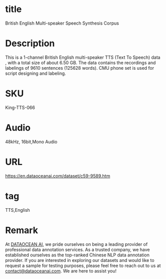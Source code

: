 # title
British English Multi-speaker Speech Synthesis Corpus


# Description
This is a 1-channel British English multi-speaker TTS (Text To Speech) data , with a total size of about 6.50 GB. The data contains the recordings and labelings of 9610 sentences (125628 words). CMU phone set is used for script designing and labeling.



# SKU
King-TTS-066

# Audio
48kHz, 16bit,Mono Audio


# URL
https://en.dataoceanai.com/dataset/c59-9589.htm

# tag
TTS,English

# Remark

At [DATAOCEAN AI](https://en.dataoceanai.com/), we pride ourselves on being a leading provider of professional data annotation services. As a trusted company, we have established ourselves as the top-ranked Chinese NLP data annotation provider. If you are interested in exploring our datasets and would like to request a sample for testing purposes, please feel free to reach out to us at contact@dataoceanai.com. We are here to assist you!